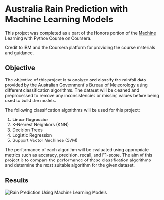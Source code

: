
# Australia Rain Prediction with Machine Learning Models

This project was completed as a part of the Honors portion of the [Machine Learning with Python](https://www.coursera.org/learn/machine-learning-with-python) Course on [Coursera](https://www.coursera.org/).

Credit to IBM and the Coursera platform for providing the course materials and guidance.

## Objective

The objective of this project is to analyze and classify the rainfall data provided by the Australian Government's Bureau of Meteorology using different classification algorithms. The dataset will be cleaned and preprocessed to remove any inconsistencies or missing values before being used to build the models. 

The following classification algorithms will be used for this project:
1. Linear Regression
2. K-Nearest Neighbors (KNN)
3. Decision Trees
4. Logistic Regression
5. Support Vector Machines (SVM)

The performance of each algorithm will be evaluated using appropriate metrics such as accuracy, precision, recall, and F1-score. The aim of this project is to compare the performance of these classification algorithms and determine the most suitable algorithm for the given dataset.
## Results

![Rain Prediction Using Machine Learning Models](https://blogger.googleusercontent.com/img/b/R29vZ2xl/AVvXsEgnoZKSwsTWUEeU2fH-MUCRvijFcen07QidNbsjTnNfSesxO0FefBCiKCAOMofW68zJWOgmAGnUpab8mJCStpcu-hpnETUnMDQF48Wg_bLfsmC8ZgdFytDJl2ELBaIDjiShWYNZYM60pTE3cYBxSwPy4PPFcCfZnhaMoi7EmgiT8CzgexkPvOayhOKH/s1600/rain-prediction-machine-learning.png)
